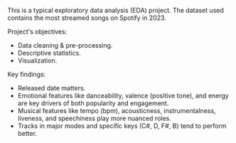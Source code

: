 This is a typical exploratory data analysis (EDA) project. The dataset used contains the most streamed songs on Spotify in 2023.

Project's objectives:
- Data cleaning & pre-processing.
- Descriptive statistics.
- Visualization.

Key findings:
- Released date matters.
- Emotional features like danceability, valence (positive tone), and energy are key drivers of both popularity and engagement.
- Musical features like tempo (bpm), acousticness, instrumentalness, liveness, and speechiness play more nuanced roles.
- Tracks in major modes and specific keys (C#, D, F#, B) tend to perform better.
